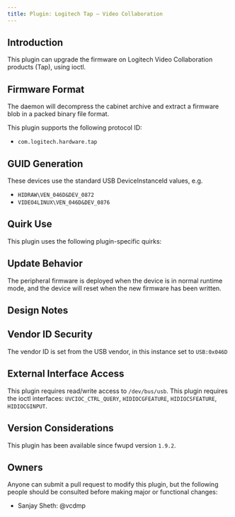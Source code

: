 ```yaml
---
title: Plugin: Logitech Tap — Video Collaboration
---
```


## Introduction

This plugin can upgrade the firmware on Logitech Video Collaboration products
(Tap), using ioctl.

## Firmware Format

The daemon will decompress the cabinet archive and extract a firmware blob in
a packed binary file format.

This plugin supports the following protocol ID:

* `com.logitech.hardware.tap`

## GUID Generation

These devices use the standard USB DeviceInstanceId values, e.g.

* `HIDRAW\VEN_046D&DEV_0872`
* `VIDEO4LINUX\VEN_046D&DEV_0876`

## Quirk Use

This plugin uses the following plugin-specific quirks:

## Update Behavior

The peripheral firmware is deployed when the device is in normal runtime mode,
and the device will reset when the new firmware has been written.

## Design Notes

## Vendor ID Security

The vendor ID is set from the USB vendor, in this instance set to `USB:0x046D`

## External Interface Access

This plugin requires read/write access to `/dev/bus/usb`.
This plugin requires the ioctl interfaces: `UVCIOC_CTRL_QUERY`, `HIDIOCGFEATURE`, `HIDIOCSFEATURE`, `HIDIOCGINPUT`.

## Version Considerations

This plugin has been available since fwupd version `1.9.2`.

## Owners

Anyone can submit a pull request to modify this plugin, but the following people should be
consulted before making major or functional changes:

* Sanjay Sheth: @vcdmp
